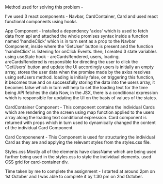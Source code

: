 Method used for solving this problem -

I've used 3 react components - Navbar, CardContainer, Card and used react functional components using hooks

App Component - 
Installed a dependency 'axios' which is used to fetch data from api and attached the whole promises syntax inside a function named 'handleClick' which is in turn sent as a prop to the Navbar Component, inside where the 'GetUser' button is present and the function 'handleClick' is listening for onClick Events.
then, I created 3 state variables using useState hook - areCardsRendered, users, loading.
areCardsRendered is responsible for directing the user to click the 'GetUsers' button and update the UI accordingly
users is initially an empty array, stores the user data when the promise made by the axios resolves using setUsers method.
loading is initially false, on triggering this function, it becomes true and on successfully storing the data into the users array, it becomes false which in turn will help to set the loading text for the time being API fetches the data
Now, in the JSX, there is a conditional expression which is responsible for updating the UI on the basis of values of the states.

CardContainer Component - 
This component contains the individual Cards which are rendering on the screen using map function applied to the users array along the loading text conditional expression. Card component is returned with props which in turn used to dynamically changed the content of the individual Card Component

Card Componenent - 
This Component is used for structuring the individual Card as they are and applying the relevant styles from the styles.css file.

Styles.css
Mostly all of the elements have className which are being used further being used in the styles.css to style the individual elements.
used CSS grid for card-container div.


Time taken by me to complete the assignment - 
I started at around 2pm on 1st October and I was able to complete it by 1:30 pm on 2nd October. 
